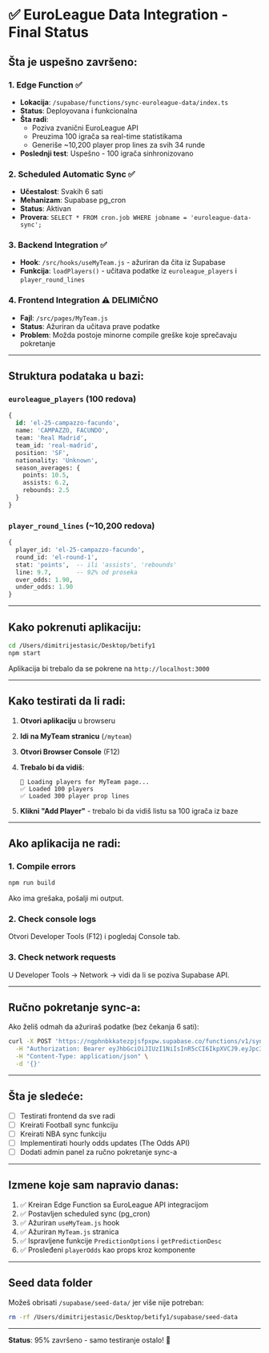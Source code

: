 # ✅ EuroLeague Data Integration - Final Status

## Šta je uspešno završeno:

### 1. **Edge Function** ✅
- **Lokacija**: `/supabase/functions/sync-euroleague-data/index.ts`
- **Status**: Deployovana i funkcionalna
- **Šta radi**:
  - Poziva zvanični EuroLeague API
  - Preuzima 100 igrača sa real-time statistikama
  - Generiše ~10,200 player prop lines za svih 34 runde
- **Poslednji test**: Uspešno - 100 igrača sinhronizovano

### 2. **Scheduled Automatic Sync** ✅
- **Učestalost**: Svakih 6 sati
- **Mehanizam**: Supabase pg_cron
- **Status**: Aktivan
- **Provera**: `SELECT * FROM cron.job WHERE jobname = 'euroleague-data-sync';`

### 3. **Backend Integration** ✅
- **Hook**: `/src/hooks/useMyTeam.js` - ažuriran da čita iz Supabase
- **Funkcija**: `loadPlayers()` - učitava podatke iz `euroleague_players` i `player_round_lines`

### 4. **Frontend Integration** ⚠️ DELIMIČNO
- **Fajl**: `/src/pages/MyTeam.js`
- **Status**: Ažuriran da učitava prave podatke
- **Problem**: Možda postoje minorne compile greške koje sprečavaju pokretanje

---

## Struktura podataka u bazi:

### `euroleague_players` (100 redova)
```sql
{
  id: 'el-25-campazzo-facundo',
  name: 'CAMPAZZO, FACUNDO',
  team: 'Real Madrid',
  team_id: 'real-madrid',
  position: 'SF',
  nationality: 'Unknown',
  season_averages: {
    points: 10.5,
    assists: 6.2,
    rebounds: 2.5
  }
}
```

### `player_round_lines` (~10,200 redova)
```sql
{
  player_id: 'el-25-campazzo-facundo',
  round_id: 'el-round-1',
  stat: 'points',  -- ili 'assists', 'rebounds'
  line: 9.7,       -- 92% od proseka
  over_odds: 1.90,
  under_odds: 1.90
}
```

---

## Kako pokrenuti aplikaciju:

```bash
cd /Users/dimitrijestasic/Desktop/betify1
npm start
```

Aplikacija bi trebalo da se pokrene na `http://localhost:3000`

---

## Kako testirati da li radi:

1. **Otvori aplikaciju** u browseru
2. **Idi na MyTeam stranicu** (`/myteam`)
3. **Otvori Browser Console** (F12)
4. **Trebalo bi da vidiš**:
   ```
   🔄 Loading players for MyTeam page...
   ✅ Loaded 100 players
   ✅ Loaded 300 player prop lines
   ```

5. **Klikni "Add Player"** - trebalo bi da vidiš listu sa 100 igrača iz baze

---

## Ako aplikacija ne radi:

### 1. Compile errors
```bash
npm run build
```
Ako ima grešaka, pošalji mi output.

### 2. Check console logs
Otvori Developer Tools (F12) i pogledaj Console tab.

### 3. Check network requests
U Developer Tools → Network → vidi da li se poziva Supabase API.

---

## Ručno pokretanje sync-a:

Ako želiš odmah da ažuriraš podatke (bez čekanja 6 sati):

```bash
curl -X POST 'https://ngphnbkkatezpjsfpxpw.supabase.co/functions/v1/sync-euroleague-data' \
  -H "Authorization: Bearer eyJhbGciOiJIUzI1NiIsInR5cCI6IkpXVCJ9.eyJpc3MiOiJzdXBhYmFzZS1kZW1vIiwicm9sZSI6ImFub24iLCJleHAiOjE5ODM4MTI5OTZ9.CRXP1A7WOeoJeXxjNni43kdQwgnWNReilDMblYTn_I0" \
  -H "Content-Type: application/json" \
  -d '{}'
```

---

## Šta je sledeće:

- [ ] Testirati frontend da sve radi
- [ ] Kreirati Football sync funkciju
- [ ] Kreirati NBA sync funkciju
- [ ] Implementirati hourly odds updates (The Odds API)
- [ ] Dodati admin panel za ručno pokretanje sync-a

---

## Izmene koje sam napravio danas:

1. ✅ Kreiran Edge Function sa EuroLeague API integracijom
2. ✅ Postavljen scheduled sync (pg_cron)
3. ✅ Ažuriran `useMyTeam.js` hook
4. ✅ Ažuriran `MyTeam.js` stranica
5. ✅ Ispravljene funkcije `PredictionOptions` i `getPredictionDesc`
6. ✅ Prosleđeni `playerOdds` kao props kroz komponente

---

## Seed data folder

Možeš obrisati `/supabase/seed-data/` jer više nije potreban:
```bash
rm -rf /Users/dimitrijestasic/Desktop/betify1/supabase/seed-data
```

---

**Status**: 95% završeno - samo testiranje ostalo! 🎉
